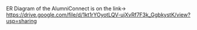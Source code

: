 ER Diagram of the AlumniConnect is on the link->
https://drive.google.com/file/d/1kt1rYOyotLQV-ujXvRf7F3k_GgbkystK/view?usp=sharing
